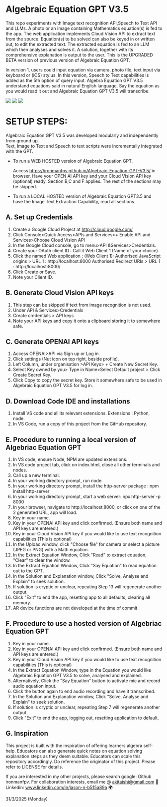# Algebraic Equation GPT V3.5

This repo experiments with Image text recognition API,Speech to Text API and LLMs.
A photo or an image containing Mathematics equation(s) is fed to the app.
The web application implements Cloud Vision API to extract text from the source.
Equation(s) to be solved can also be keyed in or written out, to edit the extracted text.
The extracted equation is fed to an LLM which then analyses and solves it.
A solution, together with its comprehensive explanation is output to the user.
This is the UPGRADED BETA version of previous version of Algebraic Equation GPT.

In version 1, users could input equation via camera, photo file, text input via keyboard or (iOS) stylus. 
In this version, Speech to Text capabilities is added as the 5th option of query input. 
Algebra Equation GPT V3.5 understand equations said in natural English language.
Say the equation as you would read it out and Algebraic Equation GPT V3.5 will transcribe. 

<img src= "https://github.com/ironmanfpv/Algebraic-Equation-GPT-V3.5/blob/main/img/img%200.jpg">
<img src= "https://github.com/ironmanfpv/Algebraic-Equation-GPT-V3.5/blob/main/img/img%201.jpg">
<img src= "https://github.com/ironmanfpv/Algebraic-Equation-GPT-V3.5/blob/main/img/img%202.jpg">

# SETUP STEPS: #

Algebraic Equation GPT V3.5 was developed modularly and independently from ground up.<br>
Text, Image to Text and Speech to text scripts were incrementally integrated with the GPT.

- To run a WEB HOSTED version of Algebraic Equation GPT.

  Access https://ironmanfpv.github.io/Algebraic-Equation-GPT-V3.5/ in browser.
  Have your OPEN AI API key and your Cloud Vision API key (optional) ready. Section B,C and F applies. The rest of the sections may be skipped.

- To run a LOCAL HOSTED version of Algebraic Equation GPT3.5 and have the Image Text Extraction Capability, read all sections. 

## A. Set up Credentials ##

1.  Create a Google Cloud Project at http://cloud.google.com/
2.  Click Console>Quick Access>APIs and Services>+ Enable API and Services>Choose Cloud Vision API
3.  In the Google Cloud console, go to menu\>API &Services\>Credentials.
4.  Create your OAuth client ID : Call it Web Client 1 (Name of your choice).
5.  Click the named Web application ; (Web Client 1):
        Authorised  JavaScript origins \> URL 1 : http://localhost:8000 
        Authorised  Redirect URIs \> URL 1 : http://localhost:8000/
6.  Click Create or Save.
7.  Note your Client ID.

## B. Generate Cloud Vision API keys ##

1.  This step can be skipped if text from image recognition is not used.
2.  Under API & Services\>Credentials
3.  Create credentials \> API keys
4.  Note your API keys and copy it onto a clipboard storing it to somewhere safe.

## C. Generate OPENAI API keys ##

1.  Access OPENAI>API via Sign up or Log in.
2.  Click settings (Nut icon on top right, beside profile).
3.  Left Column, under organisation >API Keys> + Create New Secret Key.
4.  Select Key owned by you> Type in Name>Select Default project > Click Create Secret Key.
5.  Click Copy to copy the secret key. Store it somewhere safe to be used in Algebraic Equation GPT V3.5 for log in.

## D. Download Code IDE and installations  ##

1.  Install VS code and all its relevant extensions. Extensions : Python, node.
2.  In VS Code, run a copy of this project from the GitHub repository.

## E. Procedure to running a local version of Algebriac Equation GPT ##

1.  In VS code, ensure Node, NPM are updated extensions.
2.  In VS code project tab, click on index.html, close all other terminals and nodes.
2.  Call up a new terminal.
3.  In your working directory prompt, run node.
4.  In your working directory prompt, install the http-server package : npm install http-server
5.  In your working directory prompt, start a web server: npx http-server -p 8000
6.  In your browser, navigate to http://localhost:8000, or click on one of the 2 generated URL, app will load.
7.  Key in your name.
8.  Key in your OPENAI API key and click confirmed. (Ensure both name and API keys are entered.)
9.  Key in your Cloud Vision API key if you would like to use text recognition capabilities (This is optional)
10. In the Upload window, click "Choose file" for camera or select a picture (JPEG or PNG) with a Math equation.
11. In the Extract Equation Window, Click "Read" to extract equation, "Clear" to clear the window.
12. In the Extract Equation Window, Click "Say Equation" to read equation out to the GPT.
13. In the Solution and Explanation window, Click "Solve, Analyse and Explain" to seek solution.
14. If solution is cryptic or unclear, repeating Step 13 will regenerate another output.
15. Click "Exit" to end the app, resetting app to all defaults, clearing all memory.
16. AR device functions are not developed at the time of commit.

## F. Procedure to use a hosted version of Algebriac Equation GPT ##

1.  Key in your name.
2.  Key in your OPENAI API key and click confirmed. (Ensure both name and API keys are entered.)
3.  Key in your Cloud Vision API key if you would like to use text recognition capabilities (This is optional)
4.  In the Extract Equation Window, type in the Equation you would like Algebraic Equation GPT V3.5 to solve, analysed and explained.
5.  Alternatively, Click the "Say Equation" button to activate mic and record audio equation input. 
6.  Click the button again to end audio recording and have it transcribed.
7.  In the Solution and Explanation window, Click "Solve, Analyse and Explain" to seek solution.
8.  If solution is cryptic or unclear, repeating Step 7 will regenerate another output.
9.  Click "Exit" to end the app, logging out, resetting application to default.

## G. Inspiration ##

This project is built with the inspiration of offering learners algebra self-help.
Educators can also generate quick notes on equation solving explanation steps as they deem suitable. 
Educators can scale this repository accordingly. Do reference the originator of this project.
Please refer to LICENSE for details.

If you are interested in my other projects, please search google: Github ironmanfpv. 
For collaboration interests, email me @ akitaishi@gmail.com 👋
Linkedin: www.linkedin.com/in/jason-n-b515a89a  🌍

31/3/2025 (Monday)